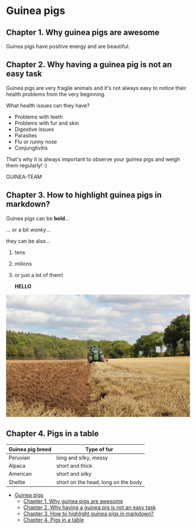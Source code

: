 # Guinea pigs

## Chapter 1. Why guinea pigs are awesome

Guinea pigs have positive energy and are beautiful.

## Chapter 2. Why having a guinea pig is not an easy task

Guinea pigs are very fragile animals and it's not always easy to notice their health problems from the very beginning.

What health issues can they have?

* Problems with teeth
* Problems with fur and skin
* Digestive issues
* Parasites
* Flu or runny nose
* Conjungtivitis

That's why it is always important to observe your guinea pigs and weigh them regularly! :)

GUINEA-TEAM

## Chapter 3. How to highlight guinea pigs in markdown?

Guinea pigs can be **bold**...

... or a bit *wonky*...

they can be also...

1. tens
2. milions
3. or just a lot of them!

   **HELLO**

![Here we can't see any guinea pigs.](picture.jpg)

## Chapter 4. Pigs in a table

|Guinea pig breed|Type of fur|
|---|---|
|Peruvian| long and silky, messy|
|Alpaca| short and thick|
|American| short and silky|
|Sheltie| short on the head, long on the body

- [Guinea pigs](#guinea-pigs)
  - [Chapter 1. Why guinea pigs are awesome](#chapter-1-why-guinea-pigs-are-awesome)
  - [Chapter 2. Why having a guinea pig is not an easy task](#chapter-2-why-having-a-guinea-pig-is-not-an-easy-task)
  - [Chapter 3. How to highlight guinea pigs in markdown?](#chapter-3-how-to-highlight-guinea-pigs-in-markdown)
  - [Chapter 4. Pigs in a table](#chapter-4-pigs-in-a-table)
